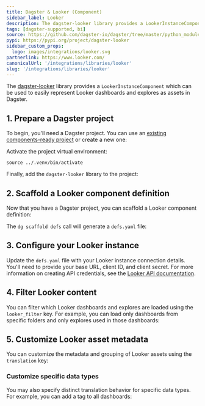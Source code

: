 ```yaml
---
title: Dagster & Looker (Component)
sidebar_label: Looker
description: The dagster-looker library provides a LookerInstanceComponent, which can be used to represent Looker assets as assets in Dagster.
tags: [dagster-supported, bi]
source: https://github.com/dagster-io/dagster/tree/master/python_modules/libraries/dagster-looker
pypi: https://pypi.org/project/dagster-looker
sidebar_custom_props:
  logo: images/integrations/looker.svg
partnerlink: https://www.looker.com/
canonicalUrl: '/integrations/libraries/looker'
slug: '/integrations/libraries/looker'
---
```


The [dagster-looker](/integrations/libraries/looker) library provides a `LookerInstanceComponent` which can be used to easily represent Looker dashboards and explores as assets in Dagster.

## 1. Prepare a Dagster project

To begin, you'll need a Dagster project. You can use an [existing components-ready project](/guides/build/projects/moving-to-components/migrating-project) or create a new one:

<CliInvocationExample path="docs_snippets/docs_snippets/guides/components/integrations/looker-component/1-scaffold-project.txt" />

Activate the project virtual environment:

```
source ../.venv/bin/activate
```

Finally, add the `dagster-looker` library to the project:

<CliInvocationExample path="docs_snippets/docs_snippets/guides/components/integrations/looker-component/2-add-looker.txt" />

## 2. Scaffold a Looker component definition

Now that you have a Dagster project, you can scaffold a Looker component definition:

<CliInvocationExample path="docs_snippets/docs_snippets/guides/components/integrations/looker-component/3-scaffold-looker-component.txt" />

The `dg scaffold defs` call will generate a `defs.yaml` file:

<CliInvocationExample path="docs_snippets/docs_snippets/guides/components/integrations/looker-component/4-tree.txt" />

## 3. Configure your Looker instance

Update the `defs.yaml` file with your Looker instance connection details. You'll need to provide your base URL, client ID, and client secret. For more information on creating API credentials, see the [Looker API documentation](https://cloud.google.com/looker/docs/api-auth).

<CodeExample
  path="docs_snippets/docs_snippets/guides/components/integrations/looker-component/6-populated-component.yaml"
  title="my_project/defs/looker_ingest/defs.yaml"
  language="yaml"
/>

<WideContent maxSize={1100}>
  <CliInvocationExample path="docs_snippets/docs_snippets/guides/components/integrations/looker-component/7-list-defs.txt" />
</WideContent>

## 4. Filter Looker content

You can filter which Looker dashboards and explores are loaded using the `looker_filter` key. For example, you can load only dashboards from specific folders and only explores used in those dashboards:

<CodeExample
  path="docs_snippets/docs_snippets/guides/components/integrations/looker-component/8-customized-component.yaml"
  title="my_project/defs/looker_ingest/defs.yaml"
  language="yaml"
/>

## 5. Customize Looker asset metadata

You can customize the metadata and grouping of Looker assets using the `translation` key:

<CodeExample
  path="docs_snippets/docs_snippets/guides/components/integrations/looker-component/9-customized-component.yaml"
  title="my_project/defs/looker_ingest/defs.yaml"
  language="yaml"
/>

<WideContent maxSize={1100}>
  <CliInvocationExample path="docs_snippets/docs_snippets/guides/components/integrations/looker-component/10-list-defs.txt" />
</WideContent>

### Customize specific data types

You may also specify distinct translation behavior for specific data types. For example, you can add a tag to all dashboards:

<CodeExample
  path="docs_snippets/docs_snippets/guides/components/integrations/looker-component/11-customized-dashboard-translation.yaml"
  title="my_project/defs/looker_ingest/defs.yaml"
  language="yaml"
/>

<WideContent maxSize={1100}>
  <CliInvocationExample path="docs_snippets/docs_snippets/guides/components/integrations/looker-component/12-list-defs.txt" />
</WideContent>
